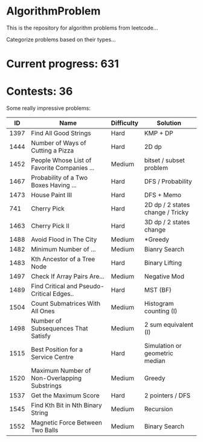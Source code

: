 # AlgorithmProblem
This is the repository for algorithm problems from leetcode...

Categorize problems based on their types...


# Current progress: 631

# Contests: 36

Some really impressive problems:

ID | Name | Difficulty | Solution
 ---- | ----------- | -------- | ------
1397|Find All Good Strings| Hard | KMP + DP
1444|Number of Ways of Cutting a Pizza| Hard | 2D dp
1452|People Whose List of Favorite Companies ...| Medium | bitset / subset problem
1467|Probability of a Two Boxes Having ...| Hard | DFS / Probability
1473|House Paint III | Hard | DFS + Memo
741|Cherry Pick| Hard | 2D dp / 2 states change / Tricky
1463|Cherry Pick II| Hard | 3D dp / 2 states change
1488|Avoid Flood in The City|Medium|*Greedy 
1482|Minimum Number of ... | Medium | Bianry Search
1483|Kth Ancestor of a Tree Node| Hard | Binary Lifting
1497|Check If Array Pairs Are...| Medium | Negative Mod
1489|Find Critical and Pseudo-Critical Edges.. | Hard | MST (BF)
1504|Count Submatrices With All Ones | Medium | Histogram counting (I)
1498|Number of Subsequences That Satisfy | Medium | 2 sum equivalent (I)
1515|Best Position for a Service Centre | Hard | Simulation or geometric median
1520|Maximum Number of Non-Overlapping Substrings | Medium | Greedy
1537|Get the Maximum Score| Hard | 2 pointers / DFS
1545|Find Kth Bit in Nth Binary String| Medium | Recursion
1552|Magnetic Force Between Two Balls | Medium | Binary Search
